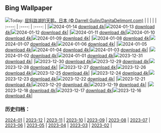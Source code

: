 ## Bing Wallpaper
![](https://cn.bing.com/th?id=OHR.HokkaidoSwans_ZH-CN8733312972_UHD.jpg&w=1000)Today: [屈斜路湖的天鹅，日本 (© Darrell Gulin/DanitaDelimont.com)](https://cn.bing.com/th?id=OHR.HokkaidoSwans_ZH-CN8733312972_UHD.jpg)
|      |      |      |
| :----: | :----: | :----: |
|![](https://cn.bing.com/th?id=OHR.HokkaidoSwans_ZH-CN8733312972_UHD.jpg&pid=hp&w=384&h=216&rs=1&c=4)2024-01-14 [download 4k](https://cn.bing.com/th?id=OHR.HokkaidoSwans_ZH-CN8733312972_UHD.jpg)|![](https://cn.bing.com/th?id=OHR.HanaHighway_ZH-CN8601588011_UHD.jpg&pid=hp&w=384&h=216&rs=1&c=4)2024-01-13 [download 4k](https://cn.bing.com/th?id=OHR.HanaHighway_ZH-CN8601588011_UHD.jpg)|![](https://cn.bing.com/th?id=OHR.BukhansanSeoul_ZH-CN8002920750_UHD.jpg&pid=hp&w=384&h=216&rs=1&c=4)2024-01-12 [download 4k](https://cn.bing.com/th?id=OHR.BukhansanSeoul_ZH-CN8002920750_UHD.jpg)|
|![](https://cn.bing.com/th?id=OHR.LynxSnow_ZH-CN8908082275_UHD.jpg&pid=hp&w=384&h=216&rs=1&c=4)2024-01-11 [download 4k](https://cn.bing.com/th?id=OHR.LynxSnow_ZH-CN8908082275_UHD.jpg)|![](https://cn.bing.com/th?id=OHR.MilopotamosStairs_ZH-CN8013521384_UHD.jpg&pid=hp&w=384&h=216&rs=1&c=4)2024-01-10 [download 4k](https://cn.bing.com/th?id=OHR.MilopotamosStairs_ZH-CN8013521384_UHD.jpg)|![](https://cn.bing.com/th?id=OHR.BalloonDay_ZH-CN7571792218_UHD.jpg&pid=hp&w=384&h=216&rs=1&c=4)2024-01-09 [download 4k](https://cn.bing.com/th?id=OHR.BalloonDay_ZH-CN7571792218_UHD.jpg)|
|![](https://cn.bing.com/th?id=OHR.BerninaPass_ZH-CN5776010452_UHD.jpg&pid=hp&w=384&h=216&rs=1&c=4)2024-01-08 [download 4k](https://cn.bing.com/th?id=OHR.BerninaPass_ZH-CN5776010452_UHD.jpg)|![](https://cn.bing.com/th?id=OHR.DevilsMarbles_ZH-CN4897809914_UHD.jpg&pid=hp&w=384&h=216&rs=1&c=4)2024-01-07 [download 4k](https://cn.bing.com/th?id=OHR.DevilsMarbles_ZH-CN4897809914_UHD.jpg)|![](https://cn.bing.com/th?id=OHR.CrabappleChaffinch_ZH-CN4458529756_UHD.jpg&pid=hp&w=384&h=216&rs=1&c=4)2024-01-06 [download 4k](https://cn.bing.com/th?id=OHR.CrabappleChaffinch_ZH-CN4458529756_UHD.jpg)|
|![](https://cn.bing.com/th?id=OHR.AlpsReflecting_ZH-CN4036320440_UHD.jpg&pid=hp&w=384&h=216&rs=1&c=4)2024-01-05 [download 4k](https://cn.bing.com/th?id=OHR.AlpsReflecting_ZH-CN4036320440_UHD.jpg)|![](https://cn.bing.com/th?id=OHR.GoldenGateLight_ZH-CN3874822904_UHD.jpg&pid=hp&w=384&h=216&rs=1&c=4)2024-01-04 [download 4k](https://cn.bing.com/th?id=OHR.GoldenGateLight_ZH-CN3874822904_UHD.jpg)|![](https://cn.bing.com/th?id=OHR.MinnewankaLake_ZH-CN3020982568_UHD.jpg&pid=hp&w=384&h=216&rs=1&c=4)2024-01-03 [download 4k](https://cn.bing.com/th?id=OHR.MinnewankaLake_ZH-CN3020982568_UHD.jpg)|
|![](https://cn.bing.com/th?id=OHR.MehrangarhJodhpur_ZH-CN2855490711_UHD.jpg&pid=hp&w=384&h=216&rs=1&c=4)2024-01-02 [download 4k](https://cn.bing.com/th?id=OHR.MehrangarhJodhpur_ZH-CN2855490711_UHD.jpg)|![](https://cn.bing.com/th?id=OHR.SleepingFox_ZH-CN2622967726_UHD.jpg&pid=hp&w=384&h=216&rs=1&c=4)2024-01-01 [download 4k](https://cn.bing.com/th?id=OHR.SleepingFox_ZH-CN2622967726_UHD.jpg)|![](https://cn.bing.com/th?id=OHR.ThailandNewYears_ZH-CN2058192262_UHD.jpg&pid=hp&w=384&h=216&rs=1&c=4)2023-12-31 [download 4k](https://cn.bing.com/th?id=OHR.ThailandNewYears_ZH-CN2058192262_UHD.jpg)|
|![](https://cn.bing.com/th?id=OHR.CastleriggStoneCircleUK_ZH-CN1174541384_UHD.jpg&pid=hp&w=384&h=216&rs=1&c=4)2023-12-30 [download 4k](https://cn.bing.com/th?id=OHR.CastleriggStoneCircleUK_ZH-CN1174541384_UHD.jpg)|![](https://cn.bing.com/th?id=OHR.BlueAmsterdam_ZH-CN0483591394_UHD.jpg&pid=hp&w=384&h=216&rs=1&c=4)2023-12-29 [download 4k](https://cn.bing.com/th?id=OHR.BlueAmsterdam_ZH-CN0483591394_UHD.jpg)|![](https://cn.bing.com/th?id=OHR.GreenlandHumpback_ZH-CN8145852053_UHD.jpg&pid=hp&w=384&h=216&rs=1&c=4)2023-12-28 [download 4k](https://cn.bing.com/th?id=OHR.GreenlandHumpback_ZH-CN8145852053_UHD.jpg)|
|![](https://cn.bing.com/th?id=OHR.KirkjufellAurora_ZH-CN7878752057_UHD.jpg&pid=hp&w=384&h=216&rs=1&c=4)2023-12-27 [download 4k](https://cn.bing.com/th?id=OHR.KirkjufellAurora_ZH-CN7878752057_UHD.jpg)|![](https://cn.bing.com/th?id=OHR.BoxingDaySunrise_ZH-CN7431512686_UHD.jpg&pid=hp&w=384&h=216&rs=1&c=4)2023-12-26 [download 4k](https://cn.bing.com/th?id=OHR.BoxingDaySunrise_ZH-CN7431512686_UHD.jpg)|![](https://cn.bing.com/th?id=OHR.CaribouChristmas_ZH-CN6264028572_UHD.jpg&pid=hp&w=384&h=216&rs=1&c=4)2023-12-25 [download 4k](https://cn.bing.com/th?id=OHR.CaribouChristmas_ZH-CN6264028572_UHD.jpg)|
|![](https://cn.bing.com/th?id=OHR.EstoniaXmasEve_ZH-CN5870799404_UHD.jpg&pid=hp&w=384&h=216&rs=1&c=4)2023-12-24 [download 4k](https://cn.bing.com/th?id=OHR.EstoniaXmasEve_ZH-CN5870799404_UHD.jpg)|![](https://cn.bing.com/th?id=OHR.FestivusPenguins_ZH-CN5191348531_UHD.jpg&pid=hp&w=384&h=216&rs=1&c=4)2023-12-23 [download 4k](https://cn.bing.com/th?id=OHR.FestivusPenguins_ZH-CN5191348531_UHD.jpg)|![](https://cn.bing.com/th?id=OHR.WinterSolstice2023_ZH-CN4450201916_UHD.jpg&pid=hp&w=384&h=216&rs=1&c=4)2023-12-22 [download 4k](https://cn.bing.com/th?id=OHR.WinterSolstice2023_ZH-CN4450201916_UHD.jpg)|
|![](https://cn.bing.com/th?id=OHR.LjubljanaLights_ZH-CN3179297953_UHD.jpg&pid=hp&w=384&h=216&rs=1&c=4)2023-12-21 [download 4k](https://cn.bing.com/th?id=OHR.LjubljanaLights_ZH-CN3179297953_UHD.jpg)|![](https://cn.bing.com/th?id=OHR.ValGardenaItaly_ZH-CN2405437494_UHD.jpg&pid=hp&w=384&h=216&rs=1&c=4)2023-12-20 [download 4k](https://cn.bing.com/th?id=OHR.ValGardenaItaly_ZH-CN2405437494_UHD.jpg)|![](https://cn.bing.com/th?id=OHR.WarsawChristmas_ZH-CN0949732911_UHD.jpg&pid=hp&w=384&h=216&rs=1&c=4)2023-12-19 [download 4k](https://cn.bing.com/th?id=OHR.WarsawChristmas_ZH-CN0949732911_UHD.jpg)|
|![](https://cn.bing.com/th?id=OHR.CapitolReefSnow_ZH-CN0085775882_UHD.jpg&pid=hp&w=384&h=216&rs=1&c=4)2023-12-18 [download 4k](https://cn.bing.com/th?id=OHR.CapitolReefSnow_ZH-CN0085775882_UHD.jpg)|![](https://cn.bing.com/th?id=OHR.WinterWaxwings_ZH-CN9274297835_UHD.jpg&pid=hp&w=384&h=216&rs=1&c=4)2023-12-17 [download 4k](https://cn.bing.com/th?id=OHR.WinterWaxwings_ZH-CN9274297835_UHD.jpg)|![](https://cn.bing.com/th?id=OHR.GrandPlaceXmas_ZH-CN8299342316_UHD.jpg&pid=hp&w=384&h=216&rs=1&c=4)2023-12-16 [download 4k](https://cn.bing.com/th?id=OHR.GrandPlaceXmas_ZH-CN8299342316_UHD.jpg)|

### 历史归档：
[2024-01](/zh-cn/picture/2024-01/) | [2023-12](/zh-cn/picture/2023-12/) | [2023-11](/zh-cn/picture/2023-11/) | [2023-10](/zh-cn/picture/2023-10/) | [2023-09](/zh-cn/picture/2023-09/) | [2023-08](/zh-cn/picture/2023-08/) | [2023-07](/zh-cn/picture/2023-07/) | [2023-06](/zh-cn/picture/2023-06/) | 
[2023-05](/zh-cn/picture/2023-05/) | [2023-04](/zh-cn/picture/2023-04/) | [2023-03](/zh-cn/picture/2023-03/) | [2023-02](/zh-cn/picture/2023-02/) | 